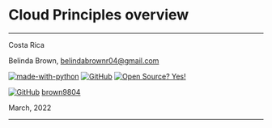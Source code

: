 # Cloud Principles overview

----------------------
Costa Rica

Belinda Brown, belindabrownr04@gmail.com

[![made-with-python](https://img.shields.io/badge/Made%20with-Python-1f425f.svg)](https://www.python.org/) [![GitHub](https://badgen.net/badge/icon/github?icon=github&label)](https://github.com) [![Open Source? Yes!](https://badgen.net/badge/Open%20Source%20%3F/Yes%21/blue?icon=github)](https://github.com/Naereen/badges/)

[![GitHub](https://img.shields.io/badge/--181717?logo=github&logoColor=ffffff)](https://github.com/) [brown9804](https://github.com/brown9804)


March, 2022

----------------------

